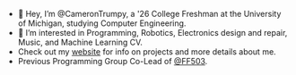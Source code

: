 - 👋 Hey, I’m @CameronTrumpy, a '26 College Freshman at the University of Michigan, studying Computer Engineering.
- 👀 I’m interested in Programming, Robotics, Electronics design and repair, Music, and Machine Learning CV.
- Check out my [website](https://camerontrumpy.github.io/) for info on projects and more details about me.
- Previous Programming Group Co-Lead of [@FF503](https://github.com/FF503).
<!---
CameronTrumpy/CameronTrumpy is a ✨ special ✨ repository because its `README.md` (this file) appears on your GitHub profile.
You can click the Preview link to take a look at your changes.
--->
